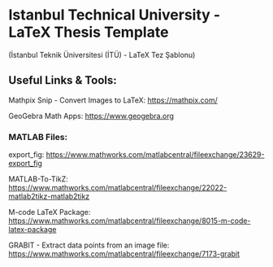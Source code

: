 # Istanbul Technical University - LaTeX Thesis Template
(İstanbul Teknik Üniversitesi (İTÜ) - LaTeX Tez Şablonu)

## Useful Links & Tools:

Mathpix Snip - Convert Images to LaTeX: <https://mathpix.com/>

GeoGebra Math Apps: <https://www.geogebra.org>

### MATLAB Files:

export_fig: <https://www.mathworks.com/matlabcentral/fileexchange/23629-export_fig>

MATLAB-To-TikZ: <https://www.mathworks.com/matlabcentral/fileexchange/22022-matlab2tikz-matlab2tikz>

M-code LaTeX Package: <https://www.mathworks.com/matlabcentral/fileexchange/8015-m-code-latex-package>

GRABIT - Extract data points from an image file: <https://www.mathworks.com/matlabcentral/fileexchange/7173-grabit>
